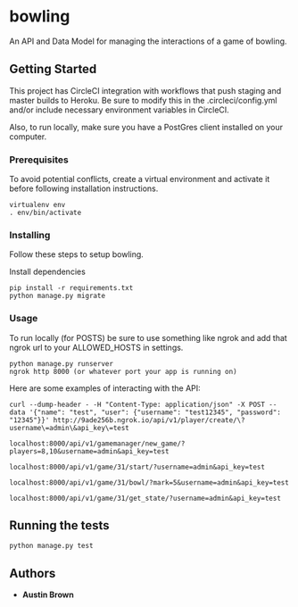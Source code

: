 # bowling

An API and Data Model for managing the interactions of a game of bowling.

## Getting Started

This project has CircleCI integration with workflows that push staging and master builds to Heroku. Be sure to modify this in the .circleci/config.yml and/or include necessary environment variables in CircleCI.

Also, to run locally, make sure you have a PostGres client installed on your computer.

### Prerequisites

To avoid potential conflicts, create a virtual environment and activate it before following installation instructions.

```
virtualenv env
. env/bin/activate
```

### Installing

Follow these steps to setup bowling.

Install dependencies

```
pip install -r requirements.txt
python manage.py migrate
```

### Usage

To run locally (for POSTS) be sure to use something like ngrok and add that ngrok url to your ALLOWED_HOSTS in settings.

```
python manage.py runserver
ngrok http 8000 (or whatever port your app is running on)
```

Here are some examples of interacting with the API:

```
curl --dump-header - -H "Content-Type: application/json" -X POST --data '{"name": "test", "user": {"username": "test12345", "password": "12345"}}' http://9ade256b.ngrok.io/api/v1/player/create/\?username\=admin\&api_key\=test

localhost:8000/api/v1/gamemanager/new_game/?players=8,10&username=admin&api_key=test

localhost:8000/api/v1/game/31/start/?username=admin&api_key=test

localhost:8000/api/v1/game/31/bowl/?mark=5&username=admin&api_key=test

localhost:8000/api/v1/game/31/get_state/?username=admin&api_key=test
```

## Running the tests

```
python manage.py test
```

## Authors

* **Austin Brown**

